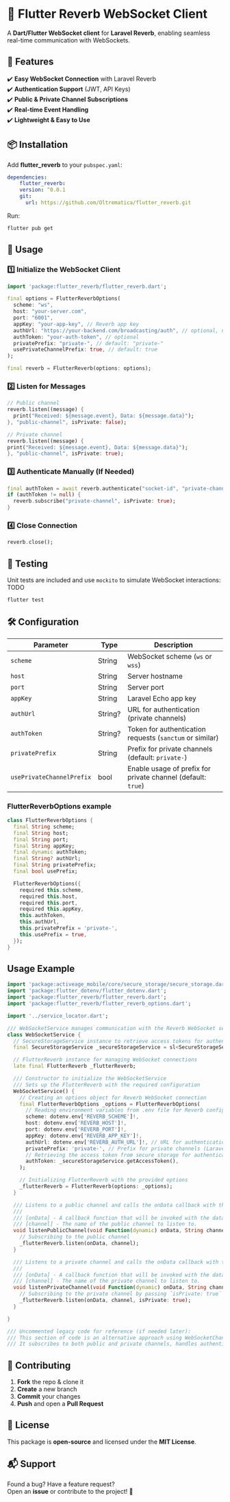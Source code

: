 # 📡 Flutter Reverb WebSocket Client

A **Dart/Flutter WebSocket client** for **Laravel Reverb**, enabling seamless real-time communication with WebSockets.

## 🚀 Features
✔️ **Easy WebSocket Connection** with Laravel Reverb  
✔️ **Authentication Support** (JWT, API Keys)  
✔️ **Public & Private Channel Subscriptions**  
✔️ **Real-time Event Handling**  
✔️ **Lightweight & Easy to Use**

## 📦 Installation

Add **flutter_reverb** to your `pubspec.yaml`:

```yaml
dependencies:
    flutter_reverb:
    version: ^0.0.1
    git:
      url: https://github.com/Oltrematica/flutter_reverb.git
```

Run:

```sh
flutter pub get
```

## 🎯 Usage

### 1️⃣ **Initialize the WebSocket Client**
```dart
import 'package:flutter_reverb/flutter_reverb.dart';

final options = FlutterReverbOptions(
  scheme: "ws", 
  host: "your-server.com",
  port: "6001",
  appKey: "your-app-key", // Reverb app key
  authUrl: "https://your-backend.com/broadcasting/auth", // optional, needed for private channels
  authToken: "your-auth-token", // optional
  privatePrefix: "private-", // default: "private-"
  usePrivateChannelPrefix: true, // default: true
);

final reverb = FlutterReverb(options: options);
```

### 2️⃣ **Listen for Messages**
```dart
// Public channel
reverb.listen((message) {
  print("Received: ${message.event}, Data: ${message.data}");
}, "public-channel", isPrivate: false);

// Private channel
reverb.listen((message) {
print("Received: ${message.event}, Data: ${message.data}");
}, "public-channel", isPrivate: true);
```

### 3️⃣ **Authenticate Manually (If Needed)**
```dart
final authToken = await reverb.authenticate("socket-id", "private-channel");
if (authToken != null) {
  reverb.subscribe("private-channel", isPrivate: true);
}
```

### 4️⃣ **Close Connection**
```dart
reverb.close();
```

## 🧪 Testing

Unit tests are included and use `mockito` to simulate WebSocket interactions: TODO

```sh
flutter test
```

## 🛠 Configuration

| Parameter                 | Type      | Description                                                 |
|---------------------------|----------|-------------------------------------------------------------|
| `scheme`                  | String   | WebSocket scheme (`ws` or `wss`)                            |
| `host`                    | String   | Server hostname                                             |
| `port`                    | String   | Server port                                                 |
| `appKey`                  | String   | Laravel Echo app key                                        |
| `authUrl`                 | String?  | URL for authentication (private channels)                   |
| `authToken`               | String?  | Token for authentication requests (`sanctum` or similar)      |
| `privatePrefix`           | String   | Prefix for private channels (default: `private-`)           |
| `usePrivateChannelPrefix` | bool     | Enable usage of prefix for private channel (default: `true`) |

### FlutterReverbOptions example

```dart
class FlutterReverbOptions {
  final String scheme;
  final String host;
  final String port;
  final String appKey;
  final dynamic authToken;
  final String? authUrl;
  final String privatePrefix;
  final bool usePrefix;

  FlutterReverbOptions({
    required this.scheme,
    required this.host,
    required this.port,
    required this.appKey,
    this.authToken,
    this.authUrl,
    this.privatePrefix = 'private-',
    this.usePrefix = true,
  });
}
```

## Usage Example

```dart
import 'package:activeage_mobile/core/secure_storage/secure_storage.dart';
import 'package:flutter_dotenv/flutter_dotenv.dart';
import 'package:flutter_reverb/flutter_reverb.dart';
import 'package:flutter_reverb/flutter_reverb_options.dart';

import '../service_locator.dart';

/// WebSocketService manages communication with the Reverb WebSocket service.
class WebSocketService {
  // SecureStorageService instance to retrieve access tokens for authentication
  final SecureStorageService _secureStorageService = sl<SecureStorageService>();

  // FlutterReverb instance for managing WebSocket connections
  late final FlutterReverb _flutterReverb;

  /// Constructor to initialize the WebSocketService
  /// Sets up the FlutterReverb with the required configuration
  WebSocketService() {
    // Creating an options object for Reverb WebSocket connection
    final FlutterReverbOptions _options = FlutterReverbOptions(
      // Reading environment variables from .env file for Reverb configuration
      scheme: dotenv.env['REVERB_SCHEME']!,
      host: dotenv.env['REVERB_HOST']!,
      port: dotenv.env['REVERB_PORT']!,
      appKey: dotenv.env['REVERB_APP_KEY']!,
      authUrl: dotenv.env['REVERB_AUTH_URL']!, // URL for authentication (private channels) (Documentation: https://laravel.com/docs/11.x/broadcasting#authorizing-channels)
      privatePrefix: 'private-', // Prefix for private channels (Laravel default prefix is 'private-')
      // Retrieving the access token from secure storage for authentication
      authToken: _secureStorageService.getAccessToken(),
    );

    // Initializing FlutterReverb with the provided options
    _flutterReverb = FlutterReverb(options: _options);
  }

  /// Listens to a public channel and calls the onData callback with the received data.
  /// 
  /// [onData] - A callback function that will be invoked with the data from the channel.
  /// [channel] - The name of the public channel to listen to.
  void listenPublicChannel(void Function(dynamic) onData, String channel) {
    // Subscribing to the public channel
    _flutterReverb.listen(onData, channel);
  }

  /// Listens to a private channel and calls the onData callback with the received data.
  /// 
  /// [onData] - A callback function that will be invoked with the data from the channel.
  /// [channel] - The name of the private channel to listen to.
  void listenPrivateChannel(void Function(dynamic) onData, String channel) {
    // Subscribing to the private channel by passing `isPrivate: true`
    _flutterReverb.listen(onData, channel, isPrivate: true);
  }

}

/// Uncommented legacy code for reference (if needed later):
/// This section of code is an alternative approach using WebSocketChannel for managing WebSocket communication.
/// It subscribes to both public and private channels, handles authentication, and includes error handling for WebSocket connections.


```

## 🤝 Contributing

1. **Fork** the repo & clone it
2. **Create** a new branch
3. **Commit** your changes
4. **Push** and open a **Pull Request**

## 📄 License

This package is **open-source** and licensed under the **MIT License**.

## 📬 Support

Found a bug? Have a feature request?  
Open an **issue** or contribute to the project! 🚀  
